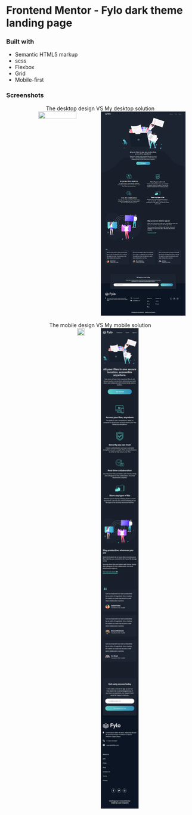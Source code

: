 # Frontend Mentor - Fylo dark theme landing page

### Built with

- Semantic HTML5 markup
- scss
- Flexbox
- Grid
- Mobile-first

### Screenshots

<div align="center">
The desktop design VS My desktop solution<br>
<a href="design/desktop-design.jpg" target="_blank"><img src="design/desktop-design.jpg" width="45%" height="60%"/></a> 
<a href="solution-screenshots/desktop.png" target="_blank"><img src="solution-screenshots/desktop.png" width="45%" height="60%" align="top"/></a>
</div>

<br>

<div align="center">
The mobile design VS My mobile solution<br>
<a href="design/mobile-design.jpg" target="_blank"><img src="design/mobile-design.jpg" width="20%" height="20%"/></a>
<a href="solution-screenshots/desktop.png" target="_blank"><img src="solution-screenshots/mobile.png" width="20%" height="20%" align="top"/></a>
</div>